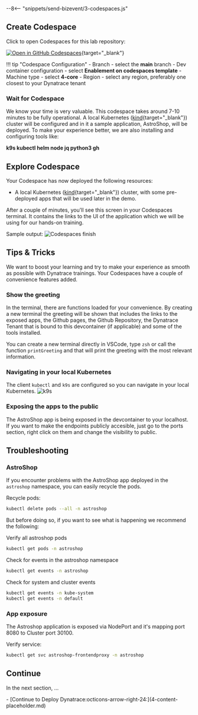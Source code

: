 --8<-- "snippets/send-bizevent/3-codespaces.js"

## Create Codespace

Click to open Codespaces for this lab repository:
<!--TODO: Update Codespaces Repo URL -->
[![Open in GitHub Codespaces](https://github.com/codespaces/badge.svg)](https://codespaces.new/dynatrace-wwse/repo-name){target="_blank"}

<!--TODO: Update Codespace Configuration -->
!!! tip "Codespace Configuration"
    - Branch
        - select the **main** branch
    - Dev container configuration
        - select **Enablement on codespaces template**
    - Machine type
        - select **4-core**
    - Region
        - select any region, preferably one closest to your Dynatrace tenant

### Wait for Codespace

We know your time is very valuable. This codespace takes around 7-10 minutes to be fully operational. A local Kubernetes ([kind](https://kind.sigs.k8s.io/){target="_blank"}) cluster will be configured and in it a sample application, AstroShop, will be deployed. To make your experience better, we are also installing and configuring tools like:

**k9s kubectl helm node jq python3 gh**

## Explore Codespace

<!-- TODO: Need to update this section -->

Your Codespace has now deployed the following resources:

- A local Kubernetes ([kind](https://kind.sigs.k8s.io/){target="_blank"}) cluster, with some pre-deployed apps that will be used later in the demo.

After a couple of minutes, you'll see this screen in your Codespaces terminal. It contains the links to the UI of the application which we will be using for our hands-on training.

Sample output:
![Codespaces finish](img/codespaces_finish.png)

## Tips & Tricks

We want to boost your learning and try to make your experience as smooth as possible with Dynatrace trainings. Your Codespaces have a couple of convenience features added. 

### Show the greeting
In the terminal, there are functions loaded for your convenience. By creating a new terminal the greeting will be shown that includes the links to the exposed apps, the Github  pages, the Github Repository, the Dynatrace Tenant that is bound to this devcontainer (if applicable) and some of the tools installed.

You can create a new terminal directly in VSCode, type `zsh` or call the function `printGreeting` and that will print the greeting with the most relevant information.

### Navigating in your local Kubernetes
The client `kubectl` and `k9s` are configured so you can navigate in your local Kubernetes. 
![k9s](img/k9s.png)

### Exposing the apps to the public
The AstroShop app is being exposed in the devcontainer to your localhost. If you want to make the endpoints publicly accesible, just go to the ports section, right click on them and change the visibility to public.

## Troubleshooting

### AstroShop

If you encounter problems with the AstroShop app deployed in the `astroshop` namespace, you can easily recycle the pods.

Recycle pods:
```sh
kubectl delete pods --all -n astroshop
```

But before doing so, if you want to see what is happening we recommend the following: 

Verify all astroshop pods
```sh
kubectl get pods -n astroshop
```

Check for events in the astroshop namespace
```sh
kubectl get events -n astroshop
```

Check for system and cluster events 
```sh
kubectl get events -n kube-system
kubectl get events -n default
```

### App exposure
The Astroshop application is exposed via NodePort and it's mapping port 8080 to Cluster port 30100.

Verify service:
```sh
kubectl get svc astroshop-frontendproxy -n astroshop
```

## Continue
<!--TODO: Update the continue section -->
In the next section, ...

<div class="grid cards" markdown>
- [Continue to Deploy Dynatrace:octicons-arrow-right-24:](4-content-placeholder.md)
</div>
